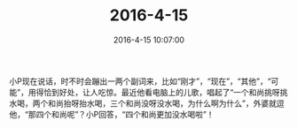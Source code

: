 ﻿---
title: "2016-4-15"
date: 2016-4-15 10:07:00
tags: 文字
categories: 爸爸
---
小P现在说话，时不时会蹦出一两个副词来，比如“刚才”，“现在”，“其他”，“可能”，用得恰到好处，让人吃惊。最近他看电脑上的儿歌，唱起了“一个和尚挑呀挑水喝，两个和尚抬呀抬水喝，三个和尚没呀没水喝，为什么啊为什么”，外婆就逗他，“那四个和尚呢”？小P回答，“四个和尚更加没水喝啦”！ ​​​​ 